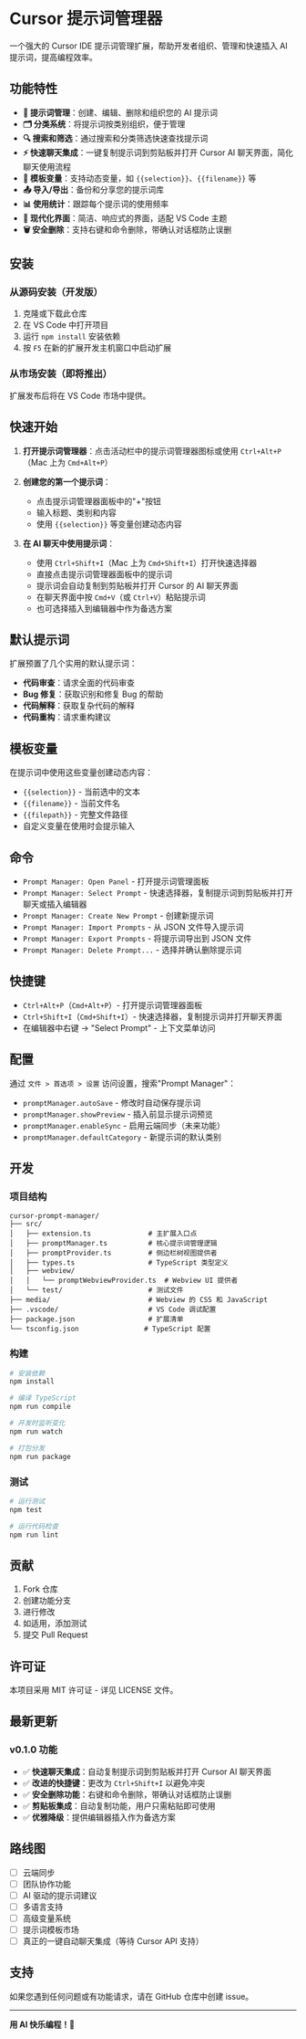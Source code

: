 # Cursor 提示词管理器

一个强大的 Cursor IDE 提示词管理扩展，帮助开发者组织、管理和快速插入 AI 提示词，提高编程效率。

## 功能特性

- **📝 提示词管理**：创建、编辑、删除和组织您的 AI 提示词
- **🗂️ 分类系统**：将提示词按类别组织，便于管理
- **🔍 搜索和筛选**：通过搜索和分类筛选快速查找提示词
- **⚡ 快速聊天集成**：一键复制提示词到剪贴板并打开 Cursor AI 聊天界面，简化聊天使用流程
- **🔧 模板变量**：支持动态变量，如 `{{selection}}`、`{{filename}}` 等
- **📤 导入/导出**：备份和分享您的提示词库
- **📊 使用统计**：跟踪每个提示词的使用频率
- **🎨 现代化界面**：简洁、响应式的界面，适配 VS Code 主题
- **🗑️ 安全删除**：支持右键和命令删除，带确认对话框防止误删

## 安装

### 从源码安装（开发版）

1. 克隆或下载此仓库
2. 在 VS Code 中打开项目
3. 运行 `npm install` 安装依赖
4. 按 `F5` 在新的扩展开发主机窗口中启动扩展

### 从市场安装（即将推出）

扩展发布后将在 VS Code 市场中提供。

## 快速开始

1. **打开提示词管理器**：点击活动栏中的提示词管理器图标或使用 `Ctrl+Alt+P`（Mac 上为 `Cmd+Alt+P`）

2. **创建您的第一个提示词**：
   - 点击提示词管理器面板中的"+"按钮
   - 输入标题、类别和内容
   - 使用 `{{selection}}` 等变量创建动态内容

3. **在 AI 聊天中使用提示词**：
   - 使用 `Ctrl+Shift+I`（Mac 上为 `Cmd+Shift+I`）打开快速选择器
   - 直接点击提示词管理器面板中的提示词
   - 提示词会自动复制到剪贴板并打开 Cursor 的 AI 聊天界面
   - 在聊天界面中按 `Cmd+V`（或 `Ctrl+V`）粘贴提示词
   - 也可选择插入到编辑器中作为备选方案

## 默认提示词

扩展预置了几个实用的默认提示词：

- **代码审查**：请求全面的代码审查
- **Bug 修复**：获取识别和修复 Bug 的帮助
- **代码解释**：获取复杂代码的解释
- **代码重构**：请求重构建议

## 模板变量

在提示词中使用这些变量创建动态内容：

- `{{selection}}` - 当前选中的文本
- `{{filename}}` - 当前文件名
- `{{filepath}}` - 完整文件路径
- 自定义变量在使用时会提示输入

## 命令

- `Prompt Manager: Open Panel` - 打开提示词管理面板
- `Prompt Manager: Select Prompt` - 快速选择器，复制提示词到剪贴板并打开聊天或插入编辑器
- `Prompt Manager: Create New Prompt` - 创建新提示词
- `Prompt Manager: Import Prompts` - 从 JSON 文件导入提示词
- `Prompt Manager: Export Prompts` - 将提示词导出到 JSON 文件
- `Prompt Manager: Delete Prompt...` - 选择并确认删除提示词

## 快捷键

- `Ctrl+Alt+P`（`Cmd+Alt+P`）- 打开提示词管理器面板
- `Ctrl+Shift+I`（`Cmd+Shift+I`）- 快速选择器，复制提示词并打开聊天界面
- 在编辑器中右键 → "Select Prompt" - 上下文菜单访问

## 配置

通过 `文件 > 首选项 > 设置` 访问设置，搜索"Prompt Manager"：

- `promptManager.autoSave` - 修改时自动保存提示词
- `promptManager.showPreview` - 插入前显示提示词预览
- `promptManager.enableSync` - 启用云端同步（未来功能）
- `promptManager.defaultCategory` - 新提示词的默认类别

## 开发

### 项目结构

```
cursor-prompt-manager/
├── src/
│   ├── extension.ts              # 主扩展入口点
│   ├── promptManager.ts          # 核心提示词管理逻辑
│   ├── promptProvider.ts         # 侧边栏树视图提供者
│   ├── types.ts                  # TypeScript 类型定义
│   ├── webview/
│   │   └── promptWebviewProvider.ts  # Webview UI 提供者
│   └── test/                     # 测试文件
├── media/                        # Webview 的 CSS 和 JavaScript
├── .vscode/                      # VS Code 调试配置
├── package.json                  # 扩展清单
└── tsconfig.json                # TypeScript 配置
```

### 构建

```bash
# 安装依赖
npm install

# 编译 TypeScript
npm run compile

# 开发时监听变化
npm run watch

# 打包分发
npm run package
```

### 测试

```bash
# 运行测试
npm test

# 运行代码检查
npm run lint
```

## 贡献

1. Fork 仓库
2. 创建功能分支
3. 进行修改
4. 如适用，添加测试
5. 提交 Pull Request

## 许可证

本项目采用 MIT 许可证 - 详见 LICENSE 文件。

## 最新更新

### v0.1.0 功能
- ✅ **快速聊天集成**：自动复制提示词到剪贴板并打开 Cursor AI 聊天界面
- ✅ **改进的快捷键**：更改为 `Ctrl+Shift+I` 以避免冲突
- ✅ **安全删除功能**：右键和命令删除，带确认对话框防止误删
- ✅ **剪贴板集成**：自动复制功能，用户只需粘贴即可使用
- ✅ **优雅降级**：提供编辑器插入作为备选方案

## 路线图

- [ ] 云端同步
- [ ] 团队协作功能
- [ ] AI 驱动的提示词建议
- [ ] 多语言支持
- [ ] 高级变量系统
- [ ] 提示词模板市场
- [ ] 真正的一键自动聊天集成（等待 Cursor API 支持）

## 支持

如果您遇到任何问题或有功能请求，请在 GitHub 仓库中创建 issue。

---

**用 AI 快乐编程！🚀**
